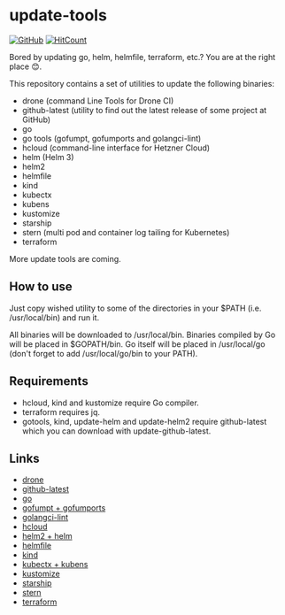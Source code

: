 # update-tools

[![GitHub](https://img.shields.io/github/license/acim/update-tools)](LICENSE)
[![HitCount](http://hits.dwyl.com/acim/update-tools.svg)](http://hits.dwyl.com/acim/update-tools)

Bored by updating go, helm, helmfile, terraform, etc.? You are at the right place 😊.

This repository contains a set of utilities to update the following binaries:

* drone (command Line Tools for Drone CI)
* github-latest (utility to find out the latest release of some project at GitHub)
* go
* go tools (gofumpt, gofumports and golangci-lint)
* hcloud (command-line interface for Hetzner Cloud)
* helm (Helm 3)
* helm2
* helmfile
* kind
* kubectx
* kubens
* kustomize
* starship
* stern (multi pod and container log tailing for Kubernetes)
* terraform

More update tools are coming.

## How to use

Just copy wished utility to some of the directories in your $PATH (i.e. /usr/local/bin) and run it.

All binaries will be downloaded to /usr/local/bin. Binaries compiled by Go will be placed in $GOPATH/bin. Go itself will be placed in /usr/local/go (don't forget to add /usr/local/go/bin to your PATH).

## Requirements

* hcloud, kind and kustomize require Go compiler.
* terraform requires jq.
* gotools, kind, update-helm and update-helm2 require github-latest which you can download with update-github-latest.

## Links

* [drone](https://github.com/drone/drone-cli)
* [github-latest](https://github.com/acim/github-latest)
* [go](https://golang.org/)
* [gofumpt + gofumports](https://github.com/mvdan/gofumpt)
* [golangci-lint](https://github.com/golangci/golangci-lint)
* [hcloud](https://github.com/hetznercloud/cli)
* [helm2 + helm](https://github.com/helm/helm)
* [helmfile](https://github.com/roboll/helmfile)
* [kind](https://github.com/kubernetes-sigs/kind)
* [kubectx + kubens](https://github.com/ahmetb/kubectx)
* [kustomize](https://github.com/kubernetes-sigs/kustomize)
* [starship](https://github.com/starship/starship)
* [stern](https://github.com/wercker/stern)
* [terraform](https://github.com/hashicorp/terraform)
